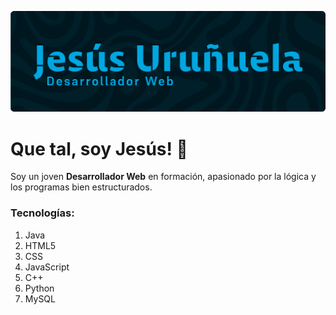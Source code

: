 ![Banner_Perfil](github_banner.png)
# Que tal, soy Jesús! 👋
Soy un joven **Desarrollador Web** en formación, apasionado por la lógica y los programas bien estructurados.

### Tecnologías:
1. Java
2. HTML5
3. CSS
4. JavaScript
5. C++
6. Python
7. MySQL

<!--
**JesusUruGar/JesusUruGar** is a ✨ _special_ ✨ repository because its `README.md` (this file) appears on your GitHub profile.

Here are some ideas to get you started:

- 🔭 I’m currently working on ...
- 🌱 I’m currently learning ...
- 👯 I’m looking to collaborate on ...
- 🤔 I’m looking for help with ...
- 💬 Ask me about ...
- 📫 How to reach me: ...
- 😄 Pronouns: ...
- ⚡ Fun fact: ...
-->
